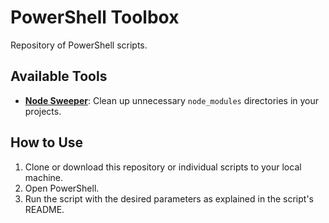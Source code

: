 # PowerShell Toolbox
Repository of PowerShell scripts.

## Available Tools
- **[Node Sweeper](https://github.com/shwaygrr/ps-toolbox/tree/main/node-sweeper)**: Clean up unnecessary `node_modules` directories in your projects.

## How to Use
1. Clone or download this repository or individual scripts to your local machine.
3. Open PowerShell.
4. Run the script with the desired parameters as explained in the script's README.
